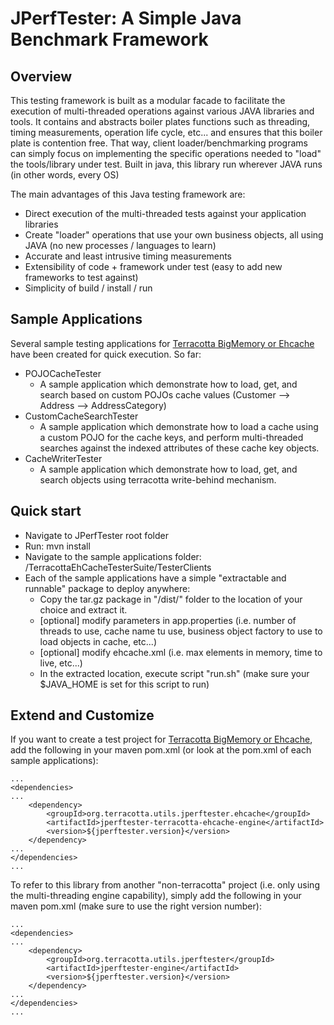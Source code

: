 JPerfTester: A Simple Java Benchmark Framework
=============================================

Overview
---------------------------------------------
This testing framework is built as a modular facade to facilitate the execution of multi-threaded operations against various JAVA libraries and tools.
It contains and abstracts boiler plates functions such as threading, timing measurements, operation life cycle, etc... and ensures that this boiler plate is contention free.
That way, client loader/benchmarking programs can simply focus on implementing the specific operations needed to "load" the tools/library under test.
Built in java, this library run wherever JAVA runs (in other words, every OS)

The main advantages of this Java testing framework are:
 - Direct execution of the multi-threaded tests against your application libraries
 - Create "loader" operations that use your own business objects, all using JAVA (no new processes / languages to learn)
 - Accurate and least intrusive timing measurements
 - Extensibility of code + framework under test (easy to add new frameworks to test against)
 - Simplicity of build / install / run
 
Sample Applications
---------------------------------------------
Several sample testing applications for [Terracotta BigMemory or Ehcache](http://terracotta.org/) have been created for quick execution. So far:
 - POJOCacheTester
 	- A sample application which demonstrate how to load, get, and search based on custom POJOs cache values (Customer --> Address --> AddressCategory)
 - CustomCacheSearchTester
	- A sample application which demonstrate how to load a cache using a custom POJO for the cache keys, and perform multi-threaded searches against the indexed attributes of these cache key objects.
 - CacheWriterTester
	- A sample application which demonstrate how to load, get, and search objects using terracotta write-behind mechanism.

Quick start
---------------------------------------------
 - Navigate to JPerfTester root folder
 - Run: mvn install
 - Navigate to the sample applications folder: <JPerfTester-ROOT>/TerracottaEhCacheTesterSuite/TesterClients
 - Each of the sample applications have a simple "extractable and runnable" package to deploy anywhere:
	- Copy the tar.gz package in "<sample application>/dist/" folder to the location of your choice and extract it.
	- [optional] modify parameters in app.properties (i.e. number of threads to use, cache name tu use, business object factory to use to load objects in cache, etc...)
	- [optional] modify ehcache.xml (i.e. max elements in memory, time to live, etc...)
	- In the extracted location, execute script "run.sh" (make sure your $JAVA_HOME is set for this script to run)

Extend and Customize
---------------------------------------------
 
If you want to create a test project for [Terracotta BigMemory or Ehcache](http://terracotta.org/), add the following in your maven pom.xml (or look at the pom.xml of each sample applications):

	...
	<dependencies>
	...
		<dependency>
			<groupId>org.terracotta.utils.jperftester.ehcache</groupId>
			<artifactId>jperftester-terracotta-ehcache-engine</artifactId>
			<version>${jperftester.version}</version>
		</dependency>
	...
	</dependencies>
	...

To refer to this library from another "non-terracotta" project (i.e. only using the multi-threading engine capability), simply add the following in your maven pom.xml (make sure to use the right version number):

	...
	<dependencies>
	...
		<dependency>
			<groupId>org.terracotta.utils.jperftester</groupId>
			<artifactId>jperftester-engine</artifactId>
			<version>${jperftester.version}</version>
		</dependency>
	...
	</dependencies>
	...
